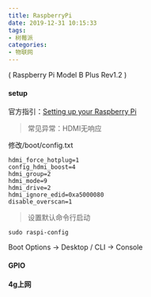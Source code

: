 ```yaml
---
title: RaspberryPi
date: 2019-12-31 10:15:33
tags:
- 树莓派
categories: 
- 物联网
---
```

( Raspberry Pi Model B Plus Rev1.2 )
#### setup
官方指引：[Setting up your Raspberry Pi](https://projects.raspberrypi.org/en/projects/raspberry-pi-setting-up)

> 常见异常：HDMI无响应<br>

修改/boot/config.txt
```
hdmi_force_hotplug=1
config_hdmi_boost=4
hdmi_group=2
hdmi_mode=9
hdmi_drive=2
hdmi_ignore_edid=0xa5000080
disable_overscan=1
```
> 设置默认命令行启动
```
sudo raspi-config
```
Boot Options -> Desktop / CLI -> Console
#### GPIO
#### 4g上网
